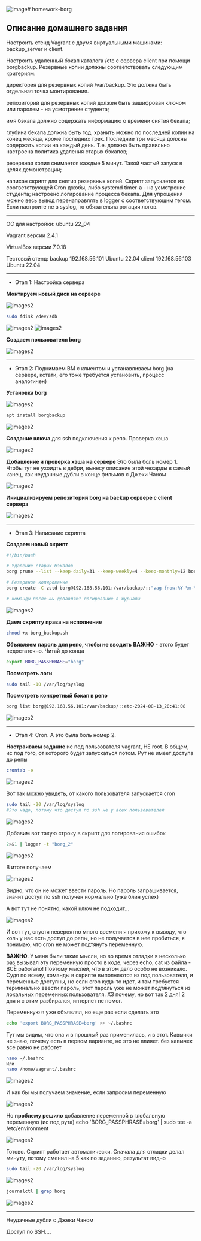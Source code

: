 ![image](https://github.com/user-attachments/assets/737a8a63-b8df-486f-84da-72e87f8beaa5)# homework-borg

Описание домашнего задания
---
Настроить стенд Vagrant с двумя виртуальными машинами: backup_server и client.

Настроить удаленный бэкап каталога /etc c сервера client при помощи borgbackup. Резервные копии должны соответствовать следующим критериям:

директория для резервных копий /var/backup. Это должна быть отдельная точка монтирования.

репозиторий для резервных копий должен быть зашифрован ключом или паролем - на усмотрение студента;

имя бэкапа должно содержать информацию о времени снятия бекапа;

глубина бекапа должна быть год, хранить можно по последней копии на конец месяца, кроме последних трех. Последние три месяца должны содержать копии на каждый день. Т.е. должна быть правильно настроена политика удаления старых бэкапов;

резервная копия снимается каждые 5 минут. Такой частый запуск в целях демонстрации;

написан скрипт для снятия резервных копий. Скрипт запускается из соответствующей Cron джобы, либо systemd timer-а - на усмотрение студента;
настроено логирование процесса бекапа. Для упрощения можно весь вывод перенаправлять в logger с соответствующим тегом. Если настроите не в syslog, то обязательна ротация логов.


---
ОС для настройки: ubuntu 22_04

Vagrant версии 2.4.1

VirtualBox версии 7.0.18

Тестовый стенд:
backup 192.168.56.101 Ubuntu 22.04
client 192.168.56.103 Ubuntu 22.04

---
- Этап 1: Настройка сервера

**Монтируем новый диск на сервере**

![images2](./images/borg_1.png)

```bash
sudo fdisk /dev/sdb
``` 

![images2](./images/borg_2.png)
![images2](./images/borg_4.png)

**Создаем пользователя borg**

![images2](./images/borg_8.png)

---
- Этап 2: Поднимаем ВМ с клиентом и устанавливаем borg (на сервере, кстати, его тоже требуется установить, процесс аналогичен)

**Установка borg**

![images2](./images/borg_4.png)

```bash
apt install borgbackup
```

![images2](./images/borg_5.png)

**Создание ключа** для ssh подключения к репо. Проверка хэша

![images2](./images/borg_6.png)


**Добавление и проверка хэша на сервере** Это была боль номер 1. Чтобы тут не ухоидть в дебри, вынесу описание этой чехарды в самый канец, как неудачные дубли в конце фильмов с Джеки Чаном 

![images2](./images/borg_7.png)


**Инициализируем репозиторий borg на backup сервере с client сервера**

![images2](./images/borg_9.png)

___
- Этап 3: Написание скрипта 

**Создаем новый скрипт**

```bash
#!/bin/bash

# Удаление старых бэкапов
borg prune --list --keep-daily=31 --keep-weekly=4 --keep-monthly=12 borg@192.168.56.101:/var/backup/ 2>&1 | logger "borg_prune_" &&  logger "borg_prune" 

# Резервное копирование
borg create -C zstd borg@192.168.56.101:/var/backup/::"vag-{now:%Y-%m-%d_%H:%M:%S}" /etc 2>&1 | logger "borg_create_" &&  logger "borg_create"

# команды после && добавляют логирование в журналы
```

![images2](./images/borg_10.png)


**Даем скрипту права на исполнение**

```bash
chmod +x borg_backup.sh
```

**Объявляем пароль для репо, чтобы не вводить**
**ВАЖНО** - этого будет недостаточно. Читай до конца

```bash
export BORG_PASSPHRASE="borg"  
```

**Посмотреть логи**

```bash
sudo tail -10 /var/log/syslog
```


**Посмотреть конкретный бэкап в репо**

```bash
borg list borg@192.168.56.101:/var/backup/::etc-2024-08-13_20:41:08
```
![images2](./images/borg_11.png)


___
- Этап 4: Cron. А это была боль номер 2. 

 **Настраиваем задание** ис под пользователя vagrant, НЕ root. В общем, ис под того, от которого будет запускаться потом. Рут не имеет доступа до репы 

```bash
crontab -e
```
![images2](./images/borg_12.png)


Вот так можно увидеть, от какого пользователя запускается cron

```bash
sudo tail -20 /var/log/syslog
#Это надо, потому что доступ по ssh не у всех пользователей
```

![images2](./images/borg_13.png)

Добавим вот такую строку в скрипт для логирования ошибок

```bash
2>&1 | logger -t "borg_2"
```

![images2](./images/borg_14.png)

В итоге получаем

![images2](./images/borg_15.png)

Видно, что он не может ввести пароль. Но пароль запрашивается, значит доступ по ssh получен нормально (уже блин успех)

А вот тут не понятно, какой ключ не подходит...

![images2](./images/borg_16.png)


И вот тут, спустя невероятно много времени я прихожу к выводу, что коль у нас есть доступ до репы, но не получается в нее пробиться, я понимаю, что cron не может подтянуть переменную.

**ВАЖНО**. У меня были такие мысли, но во время отладки я несколько раз вызывал эту переменную просто в коде, через echo, cat из файла - ВСЁ работало! Поэтому мыслей, что в этом дело особо не возникало. 
Судя по всему, команды в скрипте выполняются из под пользователя, и переменные доступны, но если cron куда-то идет, и там требуется терминально ввести пароль, этот пароль уже не может подтянуться из локальных переменных пользователя. ХЗ почему, но вот так
2 дня! 2 дня я с этим разбирался, интернет не помог. 

Переменную я уже объявлял, но еще раз если сделать это

```bash
echo 'export BORG_PASSPHRASE=borg' >> ~/.bashrc
```

Тут мы видим, что она и в прошлый раз применилась, и в этот. Кавычки не знаю, почему есть в первом варианте, но это не влияет. без кавычек все равно не работет 

```bash
nano ~/.bashrc
Или
nano /home/vagrant/.bashrc
```

![images2](./images/borg_17.png)

И как бы мы получаем значение, если запросим переменную

![images2](./images/borg_18.png)

Но **проблему решило** добавление переменной в глобальную переменную (ис под рута)
echo 'BORG_PASSPHRASE=borg' | sudo tee -a /etc/environment

![images2](./images/borg_19.png)

Готово. Скрипт работает автоматически. Сначала для отладки делал минуту, потому сменил на 5 как по заданию, результат видно

```bash
sudo tail -20 /var/log/syslog
```

![images2](./images/borg_20.png)

```bash
journalctl | grep borg
```

![images2](./images/borg_21.png)

___
Неудачные дубли с Джеки Чаном

Доступ по SSH.... 

























